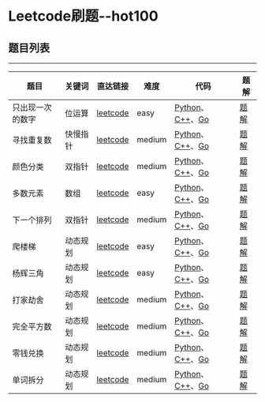 # Leetcode刷题--hot100

## 题目列表

---

| 题目 | 关键词  | 直达链接     | 难度 |代码 |题解 |
|----------|----------|--------|------|----------|--------|
| 只出现一次的数字 | 位运算 | [leetcode](https://leetcode.cn/problems/single-number/description/?envType=study-plan-v2&envId=top-100-liked) |  easy |  [Python](./codes/Python/只出现一次的数字.py)、[C++](./codes/C++/只出现一次的数字.cpp)、[Go](./codes/Go/只出现一次的数字.go) | [题解](./notes/题解.md#只出现一次的数字) |
| 寻找重复数 | 快慢指针 | [leetcode](https://leetcode.cn/problems/find-the-duplicate-number/?envType=study-plan-v2&envId=top-100-liked) |  medium |  [Python](./codes/Python/寻找重复数.py)、[C++](./codes/C++/寻找重复数.cpp)、[Go](./codes/Go/寻找重复数.go) | [题解](./notes/题解.md#寻找重复数) |
| 颜色分类 | 双指针 | [leetcode](https://leetcode.cn/problems/sort-colors/?envType=study-plan-v2&envId=top-100-liked) |  medium |  [Python](./codes/Python/颜色分类.py)、[C++](./codes/C++/颜色分类.cpp)、[Go](./codes/Go/颜色分类.go) | [题解](./notes/题解.md#颜色分类) |
| 多数元素 | 数组 | [leetcode](https://leetcode.cn/problems/majority-element/?envType=study-plan-v2&envId=top-100-liked) |  easy |  [Python](./codes/Python/多数元素.py)、[C++](./codes/C++/多数元素.cpp)、[Go](./codes/Go/多数元素.go) | [题解](./notes/题解.md#多数元素) |
| 下一个排列 | 双指针 | [leetcode](https://leetcode.cn/problems/next-permutation/description/?envType=study-plan-v2&envId=top-100-liked) |  medium |  [Python](./codes/Python/下一个排列.py)、[C++](./codes/C++/下一个排列.cpp)、[Go](./codes/Go/下一个排列.go) | [题解](./notes/题解.md#下一个排列) |
| 爬楼梯 | 动态规划 | [leetcode](https://leetcode.cn/problems/climbing-stairs/description/?envType=study-plan-v2&envId=top-100-liked) |  easy |  [Python](./codes/Python/爬楼梯.py)、[C++](./codes/C++/爬楼梯.cpp)、[Go](./codes/Go/爬楼梯.go) | [题解](./notes/题解.md#爬楼梯) |
| 杨辉三角 | 动态规划 | [leetcode](https://leetcode.cn/problems/pascals-triangle/description/?envType=study-plan-v2&envId=top-100-liked) |  easy |  [Python](./codes/Python/杨辉三角.py)、[C++](./codes/C++/杨辉三角.cpp)、[Go](./codes/Go/杨辉三角.go) | [题解](./notes/题解.md#杨辉三角) |
| 打家劫舍 | 动态规划 | [leetcode](https://leetcode.cn/problems/house-robber/description/?envType=study-plan-v2&envId=top-100-liked) |  medium |  [Python](./codes/Python/打家劫舍.py)、[C++](./codes/C++/打家劫舍.cpp)、[Go](./codes/Go/打家劫舍.go) | [题解](./notes/题解.md#打家劫舍) |
| 完全平方数 | 动态规划 | [leetcode](https://leetcode.cn/problems/perfect-squares/description/?envType=study-plan-v2&envId=top-100-liked) |  medium |  [Python](./codes/Python/完全平方数.py)、[C++](./codes/C++/完全平方数.cpp)、[Go](./codes/Go/完全平方数.go) | [题解](./notes/题解.md#完全平方数) |
| 零钱兑换 | 动态规划 | [leetcode](https://leetcode.cn/problems/coin-change/description/?envType=study-plan-v2&envId=top-100-liked) |  medium |  [Python](./codes/Python/零钱兑换.py)、[C++](./codes/C++/零钱兑换.cpp)、[Go](./codes/Go/零钱兑换.go) | [题解](./notes/题解.md#零钱兑换) |
| 单词拆分 | 动态规划 | [leetcode](https://leetcode.cn/problems/word-break/description/?envType=study-plan-v2&envId=top-100-liked) |  medium |  [Python](./codes/Python/单词拆分.py)、[C++](./codes/C++/单词拆分.cpp)、[Go](./codes/Go/单词拆分.go) | [题解](./notes/题解.md#单词拆分) |